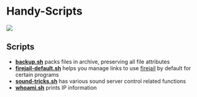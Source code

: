 # Handy-Scripts
![](https://img.shields.io/github/languages/top/Elvyria/Handy-Scripts?style=flat-square)

## Scripts
* [**backup.sh**](scripts/backup.sh) packs files in archive, preserving all file attributes
* [**firejail-default.sh**](scripts/firejail-default.sh) helps you manage links to use [firejail](https://github.com/netblue30/firejail) by default for certain programs
* [**sound-tricks.sh**](scripts/sound-tricks.sh) has various sound server control related functions
* [**whoami.sh**](scripts/whoami.sh) prints IP information
